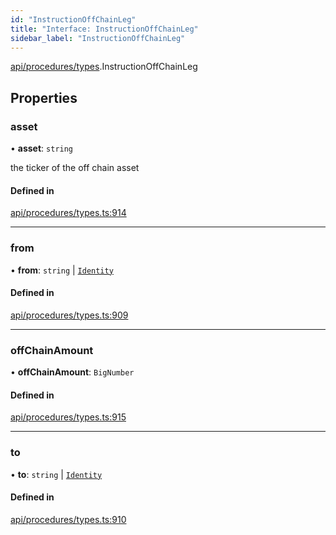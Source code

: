 ```yaml
---
id: "InstructionOffChainLeg"
title: "Interface: InstructionOffChainLeg"
sidebar_label: "InstructionOffChainLeg"
---
```


[api/procedures/types](../../../../../modules/API/Procedures/Types/Types.md).InstructionOffChainLeg

## Properties

### asset

• **asset**: `string`

the ticker of the off chain asset

#### Defined in

[api/procedures/types.ts:914](https://github.com/PolymeshAssociation/polymesh-sdk/blob/88db4a911/src/api/procedures/types.ts#L914)

___

### from

• **from**: `string` \| [`Identity`](../../../../../classes/API/Entities/Identity/Identity.md)

#### Defined in

[api/procedures/types.ts:909](https://github.com/PolymeshAssociation/polymesh-sdk/blob/88db4a911/src/api/procedures/types.ts#L909)

___

### offChainAmount

• **offChainAmount**: `BigNumber`

#### Defined in

[api/procedures/types.ts:915](https://github.com/PolymeshAssociation/polymesh-sdk/blob/88db4a911/src/api/procedures/types.ts#L915)

___

### to

• **to**: `string` \| [`Identity`](../../../../../classes/API/Entities/Identity/Identity.md)

#### Defined in

[api/procedures/types.ts:910](https://github.com/PolymeshAssociation/polymesh-sdk/blob/88db4a911/src/api/procedures/types.ts#L910)
